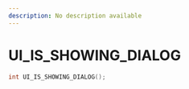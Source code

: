 ```yaml
---
description: No description available 
---
```


# UI_IS_SHOWING_DIALOG

```cpp
int UI_IS_SHOWING_DIALOG();
```